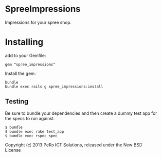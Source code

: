 SpreeImpressions
================

Impressions for your spree shop.

Installing
=======

add to your Gemfile:

```
gem "spree_impressions"
```

Install the gem:
```
bundle
bundle exec rails g spree_impressions:install
```

Testing
-------

Be sure to bundle your dependencies and then create a dummy test app for the specs to run against.

    $ bundle
    $ bundle exec rake test_app
    $ bundle exec rspec spec

Copyright (c) 2013 PeRo ICT Solutions, released under the New BSD License
